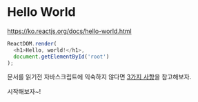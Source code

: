 # Hello World
https://ko.reactjs.org/docs/hello-world.html

```js
ReactDOM.render(
  <h1>Hello, world!</h1>,
  document.getElementById('root')
);
```

문서를 읽기전 자바스크립트에 익숙하지 않다면 [3가지 사항](https://gist.github.com/gaearon/683e676101005de0add59e8bb345340c)을 참고해보자.

시작해보자~!

